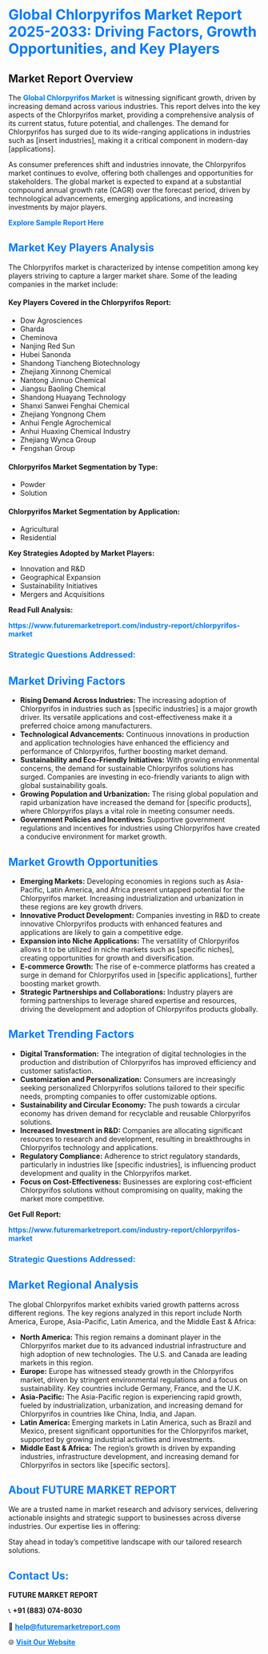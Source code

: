 <h1 style="color: #007BFF;">Global Chlorpyrifos Market Report 2025-2033: Driving Factors, Growth Opportunities, and Key Players</h1>

<section id="overview">
<h2>Market Report Overview</h2>
<p>The <a href="https://www.futuremarketreport.com/industry-report/chlorpyrifos-market" style="color: #007BFF; text-decoration: none;"><strong>Global Chlorpyrifos Market</strong></a> is witnessing significant growth, driven by increasing demand across various industries. This report delves into the key aspects of the Chlorpyrifos market, providing a comprehensive analysis of its current status, future potential, and challenges. The demand for Chlorpyrifos has surged due to its wide-ranging applications in industries such as [insert industries], making it a critical component in modern-day [applications].</p>
<p>As consumer preferences shift and industries innovate, the Chlorpyrifos market continues to evolve, offering both challenges and opportunities for stakeholders. The global market is expected to expand at a substantial compound annual growth rate (CAGR) over the forecast period, driven by technological advancements, emerging applications, and increasing investments by major players.</p>
</section>

<section id="overview">
<p><a href="https://www.futuremarketreport.com/request-sample/reportId=30140" style="color: #007BFF; text-decoration: none;"><strong>Explore Sample Report Here</strong></a></p>
</section>

<section id="key-players">
<h2 style="color: #007BFF;">Market Key Players Analysis</h2>
<p>The Chlorpyrifos market is characterized by intense competition among key players striving to capture a larger market share. Some of the leading companies in the market include:</p>
<h4>Key Players Covered in the Chlorpyrifos Report:</h4>
<ul><li>Dow Agrosciences</li><li>Gharda</li><li>Cheminova</li><li>Nanjing Red Sun</li><li>Hubei Sanonda</li><li>Shandong Tiancheng Biotechnology</li><li>Zhejiang Xinnong Chemical</li><li>Nantong Jinnuo Chemical</li><li>Jiangsu Baoling Chemical</li><li>Shandong Huayang Technology</li><li>Shanxi Sanwei Fenghai Chemical</li><li>Zhejiang Yongnong Chem</li><li>Anhui Fengle Agrochemical</li><li>Anhui Huaxing Chemical Industry</li><li>Zhejiang Wynca Group</li><li>Fengshan Group</li></ul>
<h4>Chlorpyrifos Market Segmentation by Type:</h4>
<ul><li>Powder</li><li>Solution</li></ul>

<h4>Chlorpyrifos Market Segmentation by Application:</h4>
<ul><li>Agricultural</li><li>Residential</li></ul>
<p><strong>Key Strategies Adopted by Market Players:</strong></p>
<ul>
<li>Innovation and R&D</li>
<li>Geographical Expansion</li>
<li>Sustainability Initiatives</li>
<li>Mergers and Acquisitions</li>
</ul>
</section>

<section>
<p><strong>Read Full Analysis: </strong></p><a href="https://www.futuremarketreport.com/industry-report/chlorpyrifos-market" style="color: #007BFF; text-decoration: none;"><strong>https://www.futuremarketreport.com/industry-report/chlorpyrifos-market</strong></a>
<h3 style="color: #007BFF;">Strategic Questions Addressed:</h3>
</section>

<section id="driving-factors">
<h2 style="color: #007BFF;">Market Driving Factors</h2>
<ul>
<li><strong>Rising Demand Across Industries:</strong> The increasing adoption of Chlorpyrifos in industries such as [specific industries] is a major growth driver. Its versatile applications and cost-effectiveness make it a preferred choice among manufacturers.</li>
<li><strong>Technological Advancements:</strong> Continuous innovations in production and application technologies have enhanced the efficiency and performance of Chlorpyrifos, further boosting market demand.</li>
<li><strong>Sustainability and Eco-Friendly Initiatives:</strong> With growing environmental concerns, the demand for sustainable Chlorpyrifos solutions has surged. Companies are investing in eco-friendly variants to align with global sustainability goals.</li>
<li><strong>Growing Population and Urbanization:</strong> The rising global population and rapid urbanization have increased the demand for [specific products], where Chlorpyrifos plays a vital role in meeting consumer needs.</li>
<li><strong>Government Policies and Incentives:</strong> Supportive government regulations and incentives for industries using Chlorpyrifos have created a conducive environment for market growth.</li>
</ul>
</section>

<section id="growth-opportunities">
<h2 style="color: #007BFF;">Market Growth Opportunities</h2>
<ul>
<li><strong>Emerging Markets:</strong> Developing economies in regions such as Asia-Pacific, Latin America, and Africa present untapped potential for the Chlorpyrifos market. Increasing industrialization and urbanization in these regions are key growth drivers.</li>
<li><strong>Innovative Product Development:</strong> Companies investing in R&D to create innovative Chlorpyrifos products with enhanced features and applications are likely to gain a competitive edge.</li>
<li><strong>Expansion into Niche Applications:</strong> The versatility of Chlorpyrifos allows it to be utilized in niche markets such as [specific niches], creating opportunities for growth and diversification.</li>
<li><strong>E-commerce Growth:</strong> The rise of e-commerce platforms has created a surge in demand for Chlorpyrifos used in [specific applications], further boosting market growth.</li>
<li><strong>Strategic Partnerships and Collaborations:</strong> Industry players are forming partnerships to leverage shared expertise and resources, driving the development and adoption of Chlorpyrifos products globally.</li>
</ul>
</section>

<section id="trending-factors">
<h2 style="color: #007BFF;">Market Trending Factors</h2>
<ul>
<li><strong>Digital Transformation:</strong> The integration of digital technologies in the production and distribution of Chlorpyrifos has improved efficiency and customer satisfaction.</li>
<li><strong>Customization and Personalization:</strong> Consumers are increasingly seeking personalized Chlorpyrifos solutions tailored to their specific needs, prompting companies to offer customizable options.</li>
<li><strong>Sustainability and Circular Economy:</strong> The push towards a circular economy has driven demand for recyclable and reusable Chlorpyrifos solutions.</li>
<li><strong>Increased Investment in R&D:</strong> Companies are allocating significant resources to research and development, resulting in breakthroughs in Chlorpyrifos technology and applications.</li>
<li><strong>Regulatory Compliance:</strong> Adherence to strict regulatory standards, particularly in industries like [specific industries], is influencing product development and quality in the Chlorpyrifos market.</li>
<li><strong>Focus on Cost-Effectiveness:</strong> Businesses are exploring cost-efficient Chlorpyrifos solutions without compromising on quality, making the market more competitive.</li>
</ul>
</section>

<section>
<p><strong>Get Full Report: </strong></p><a href="https://www.futuremarketreport.com/industry-report/chlorpyrifos-market" style="color: #007BFF; text-decoration: none;"><strong>https://www.futuremarketreport.com/industry-report/chlorpyrifos-market</strong></a>
<h3 style="color: #007BFF;">Strategic Questions Addressed:</h3>
</section>


<section id="regional-analysis">
<h2 style="color: #007BFF;">Market Regional Analysis</h2>
<p>The global Chlorpyrifos market exhibits varied growth patterns across different regions. The key regions analyzed in this report include North America, Europe, Asia-Pacific, Latin America, and the Middle East & Africa:</p>
<ul>
<li><strong>North America:</strong> This region remains a dominant player in the Chlorpyrifos market due to its advanced industrial infrastructure and high adoption of new technologies. The U.S. and Canada are leading markets in this region.</li>
<li><strong>Europe:</strong> Europe has witnessed steady growth in the Chlorpyrifos market, driven by stringent environmental regulations and a focus on sustainability. Key countries include Germany, France, and the U.K.</li>
<li><strong>Asia-Pacific:</strong> The Asia-Pacific region is experiencing rapid growth, fueled by industrialization, urbanization, and increasing demand for Chlorpyrifos in countries like China, India, and Japan.</li>
<li><strong>Latin America:</strong> Emerging markets in Latin America, such as Brazil and Mexico, present significant opportunities for the Chlorpyrifos market, supported by growing industrial activities and investments.</li>
<li><strong>Middle East & Africa:</strong> The region’s growth is driven by expanding industries, infrastructure development, and increasing demand for Chlorpyrifos in sectors like [specific sectors].</li>
</ul>
</section>

<footer>
<h2 style="color: #007BFF;">About FUTURE MARKET REPORT</h2>
<p>We are a trusted name in market research and advisory services, delivering actionable insights and strategic support to businesses across diverse industries. Our expertise lies in offering:</p>

<p>Stay ahead in today’s competitive landscape with our tailored research solutions.</p>

<h2 style="color: #007BFF;">Contact Us:</h2>
<p><strong>FUTURE MARKET REPORT</strong></p>
<p>📞 <strong>+91 (883) 074-8030</strong></p>
<p>📧 <strong><a href="mailto:help@futuremarketreport.com" style="color: #007BFF;">help@futuremarketreport.com</a></strong></p>
<p>🌐 <strong><a href="https://www.futuremarketreport.com/" style="color: #007BFF;">Visit Our Website</a></strong></p>
</footer>